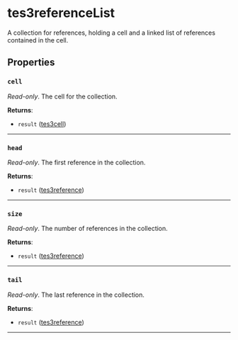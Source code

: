 <!---
	This file is autogenerated. Do not edit this file manually. Your changes will be ignored.
	More information: https://github.com/MWSE/MWSE/tree/master/docs
-->

# tes3referenceList

A collection for references, holding a cell and a linked list of references contained in the cell.

## Properties

### `cell`

*Read-only*. The cell for the collection.

**Returns**:

* `result` ([tes3cell](../../types/tes3cell))

***

### `head`

*Read-only*. The first reference in the collection.

**Returns**:

* `result` ([tes3reference](../../types/tes3reference))

***

### `size`

*Read-only*. The number of references in the collection.

**Returns**:

* `result` ([tes3reference](../../types/tes3reference))

***

### `tail`

*Read-only*. The last reference in the collection.

**Returns**:

* `result` ([tes3reference](../../types/tes3reference))

***

